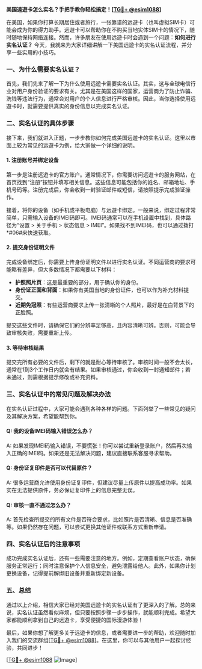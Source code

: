 **美国遠遊卡怎么实名？手把手教你轻松搞定！[[TG💪+ @esim1088](https://t.me/s/esim1088)]**

在美国，如果你打算长期居住或者旅行，一张靠谱的远遊卡（也叫虚拟SIM卡）可能会成为你的得力助手。远遊卡可以帮助你在不购买当地实体SIM卡的情况下，随时随地保持网络连接。然而，许多朋友在使用远遊卡时会遇到一个问题：**如何进行实名认证？** 今天，我就来为大家详细讲解一下美国远遊卡的实名认证流程，并分享一些实用的小技巧。

### 一、为什么需要实名认证？

首先，我们先来了解一下为什么使用远遊卡需要实名认证。其实，这与全球电信行业对用户身份验证的要求有关。尤其是在美国这样的国家，运营商为了防止诈骗、洗钱等违法行为，通常会对用户的个人信息进行严格审核。因此，当你选择使用远遊卡时，就需要提供真实的身份信息以完成实名认证。

### 二、实名认证的具体步骤

接下来，我们就进入正题，一步步教你如何完成美国远遊卡的实名认证。这里以市面上较为常见的远遊卡为例，给大家做一个详细的说明。

#### 1. 注册账号并绑定设备

第一步是注册远遊卡的官方账户。通常情况下，你需要访问远遊卡的服务网站，在首页找到“注册”按钮并填写相关信息。这些信息可能包括你的姓名、邮箱地址、手机号码等。注册完成后，你会收到一封验证邮件或短信，请按照提示完成验证操作。

接着，将你的设备（如手机或平板电脑）与远遊卡绑定。一般来说，绑定过程非常简单，只需输入设备的IMEI码即可。IMEI码通常可以在手机设置中找到，具体路径为“设置 > 关于手机 > 状态信息 > IMEI”。如果找不到IMEI码，也可以通过拨打*#06#来快速获取。

#### 2. 提交身份证明文件

完成设备绑定后，你需要上传身份证明文件以进行实名认证。不同运营商的要求可能略有差异，但大多数情况下都需要以下材料：

- **护照照片页**：这是最重要的部分，用于确认你的身份。
- **身份证正面和背面**：如果你有美国当地的身份证件，也可以作为补充材料提交。
- **近期免冠照**：有些运营商要求上传一张清晰的个人照片，最好是在白背景下的正脸照。

提交这些文件时，请确保它们的分辨率足够高，且内容清晰可辨。否则，可能会导致审核失败，需要重新上传。

#### 3. 等待审核结果

提交完所有必要的文件后，剩下的就是耐心等待审核了。审核时间一般不会太长，通常在1到3个工作日内就会有结果。如果审核通过，你会收到一封通知邮件；若未通过，则需根据提示修改或补充资料。

### 三、实名认证中的常见问题及解决办法

在实名认证过程中，大家可能会遇到各种各样的问题。下面列举了一些常见的疑问及其解决方案，希望能帮到你。

#### Q: 我的设备IMEI码输入错误怎么办？

A: 如果发现IMEI码输入错误，不要慌张！你可以尝试重新登录账户，然后再次输入正确的IMEI码。如果还是无法解决问题，建议直接联系客服寻求帮助。

#### Q: 身份证复印件是否可以代替原件？

A: 很多运营商允许使用身份证复印件，但建议尽量上传原件以提高成功率。如果实在无法提供原件，务必保证复印件上的信息完整无误。

#### Q: 审核一直不通过怎么办？

A: 首先检查所提交的所有文件是否符合要求，比如照片是否清晰、信息是否准确等。如果仍然存在问题，可以尝试更换其他证件或联系方式重新申请。

### 四、实名认证后的注意事项

成功完成实名认证后，还有一些需要注意的地方。例如，定期查看账户状态，确保服务正常运行；同时注意保护个人信息安全，避免泄露给他人。此外，如果你计划更换设备，记得提前解绑旧设备并重新绑定新设备。

### 五、总结

通过以上介绍，相信大家已经对美国远遊卡的实名认证有了更深入的了解。总的来说，实名认证虽然看似麻烦，但只要按照步骤一步步操作，就能顺利完成。希望大家都能顺利拿到自己的远遊卡，享受便捷的国际漫游体验！

最后，如果你想了解更多关于远遊卡的信息，或者需要进一步的帮助，欢迎随时加入我们的交流群组[[TG💪+ @esim1088](https://t.me/s/esim1088)]。在这里，你可以与其他用户一起探讨经验，共同进步！

[[TG💪+ @esim1088](https://t.me/s/esim1088) ![Image](https://i.postimg.cc/4NQfJmqS/Snipaste-2025-05-13-00-14-12.png)]